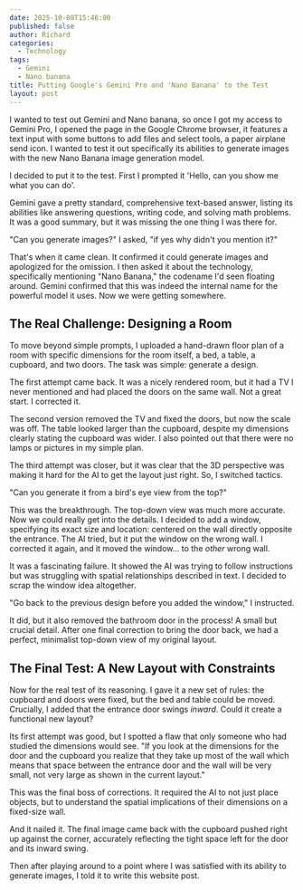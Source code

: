 ```yaml
---
date: 2025-10-08T15:46:00
published: false
author: Richard
categories:
  - Technology
tags:
  - Gemini
  - Nano banana
title: Putting Google's Gemini Pro and 'Nano Banana' to the Test
layout: post
---
```

I wanted to test out Gemini and Nano banana, so once I got my access to Gemini Pro, I opened the page in the Google Chrome browser, it features a text input with some buttons to add files and select tools, a paper airplane send icon. I wanted to test it out specifically its abilities to generate images with the new Nano Banana image generation model.

I decided to put it to the test. First I prompted it 'Hello, can you show me what you can do'.

Gemini gave a pretty standard, comprehensive text-based answer, listing its abilities like answering questions, writing code, and solving math problems. It was a good summary, but it was missing the one thing I was there for.

"Can you generate images?" I asked, "if yes why didn't you mention it?"

That's when it came clean. It confirmed it could generate images and apologized for the omission. I then asked it about the technology, specifically mentioning "Nano Banana," the codename I'd seen floating around. Gemini confirmed that this was indeed the internal name for the powerful model it uses. Now we were getting somewhere.

## The Real Challenge: Designing a Room

To move beyond simple prompts, I uploaded a hand-drawn floor plan of a room with specific dimensions for the room itself, a bed, a table, a cupboard, and two doors. The task was simple: generate a design.

The first attempt came back. It was a nicely rendered room, but it had a TV I never mentioned and had placed the doors on the same wall. Not a great start. I corrected it.

The second version removed the TV and fixed the doors, but now the scale was off. The table looked larger than the cupboard, despite my dimensions clearly stating the cupboard was wider. I also pointed out that there were no lamps or pictures in my simple plan.

The third attempt was closer, but it was clear that the 3D perspective was making it hard for the AI to get the layout just right. So, I switched tactics.

"Can you generate it from a bird's eye view from the top?"

This was the breakthrough. The top-down view was much more accurate. Now we could really get into the details. I decided to add a window, specifying its exact size and location: centered on the wall directly opposite the entrance. The AI tried, but it put the window on the wrong wall. I corrected it again, and it moved the window... to the *other* wrong wall.

It was a fascinating failure. It showed the AI was trying to follow instructions but was struggling with spatial relationships described in text. I decided to scrap the window idea altogether.

"Go back to the previous design before you added the window," I instructed.

It did, but it also removed the bathroom door in the process! A small but crucial detail. After one final correction to bring the door back, we had a perfect, minimalist top-down view of my original layout.

## The Final Test: A New Layout with Constraints

Now for the real test of its reasoning. I gave it a new set of rules: the cupboard and doors were fixed, but the bed and table could be moved. Crucially, I added that the entrance door swings *inward*. Could it create a functional new layout?

Its first attempt was good, but I spotted a flaw that only someone who had studied the dimensions would see. "If you look at the dimensions for the door and the cupboard you realize that they take up most of the wall which means that space between the entrance door and the wall will be very small, not very large as shown in the current layout."

This was the final boss of corrections. It required the AI to not just place objects, but to understand the spatial implications of their dimensions on a fixed-size wall.

And it nailed it. The final image came back with the cupboard pushed right up against the corner, accurately reflecting the tight space left for the door and its inward swing.

Then after playing around to a point where I was satisfied with its ability to generate images, I told it to write this website post.
